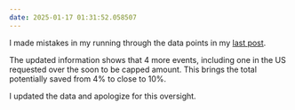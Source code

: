 ```yaml
---
date: 2025-01-17 01:31:52.058507
---
```


I made mistakes in my running through the data points in my [last post](https://kjaymiller.com/blog/my-thoughts-on-the-psf-grant-funding-changes.html).

The updated information shows that 4 more events, including one in the US requested over the soon to be capped amount. This brings the total potentially saved from 4% to close to 10%.

I updated the data and apologize for this oversight.
